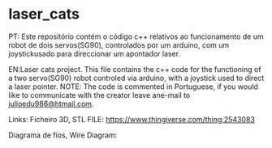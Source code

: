 # laser_cats

PT: Este repositório contém o código c++ relativos ao funcionamento de um robot de dois servos(SG90), controlados por um arduino, com um joystickusado para direccionar um apontador laser. 

EN:Laser cats project. This file contains the c++ code for the functioning of a two servo(SG90) robot controled via arduino, with a joystick used to direct a laser pointer. NOTE: The code is commented in Portuguese, if you would like to communicate with the creator leave ane-mail to julioedu986@htmail.com.


Links:
Ficheiro 3D, STL FILE:
https://www.thingiverse.com/thing:2543083

Diagrama de fios, Wire Diagram:
